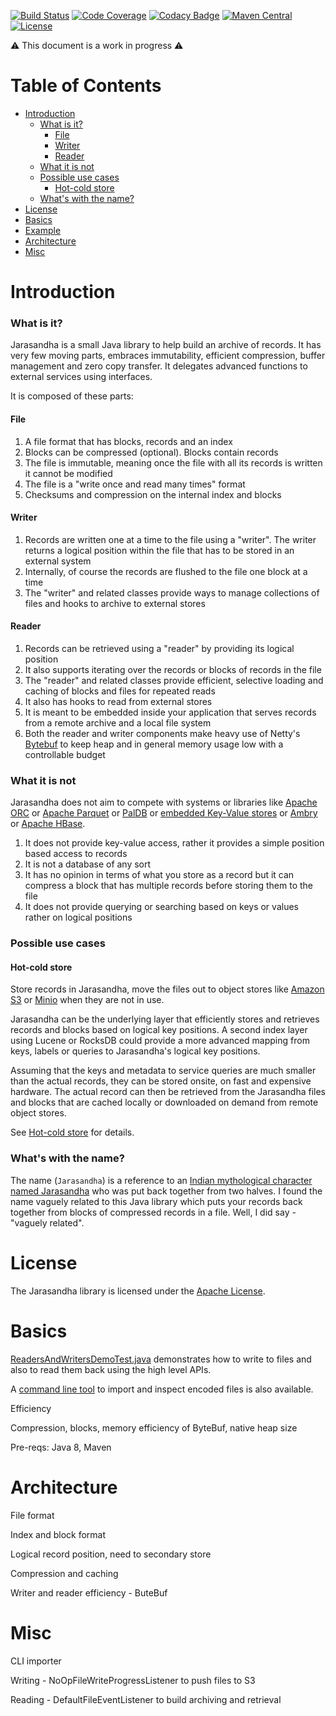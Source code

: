[![Build Status](https://travis-ci.org/AshwinJay/jarasandha.svg?branch=master)](https://travis-ci.org/AshwinJay/jarasandha)  [![Code Coverage](https://codecov.io/gh/AshwinJay/jarasandha/branch/master/graph/badge.svg)](https://codecov.io/gh/AshwinJay/jarasandha) [![Codacy Badge](https://api.codacy.com/project/badge/Grade/c46c16421cb04033b0439eb385917bd2)](https://www.codacy.com/app/AshwinJay/jarasandha?utm_source=github.com&amp;utm_medium=referral&amp;utm_content=AshwinJay/jarasandha&amp;utm_campaign=Badge_Grade)
[![Maven Central](https://img.shields.io/maven-central/v/io.github.ashwinjay/jarasandha-store-filesystem.svg)](http://mvnrepository.com/artifact/io.github.ashwinjay/jarasandha-store-filesystem) [![License](https://img.shields.io/badge/License-Apache%202.0-blue.svg)](https://github.com/AshwinJay/jarasandha/blob/master/LICENSE)

⚠️ This document is a work in progress ⚠️

<!--ts-->
# Table of Contents

   * [Introduction](#introduction)
     * [What is it?](#what-is-it)
        * [File](#file)
        * [Writer](#writer)
        * [Reader](#reader)
     * [What it is not](#what-it-is-not)
     * [Possible use cases](#possible-use-cases)
        * [Hot-cold store](#hot-cold-store)
     * [What's with the name?](#whats-with-the-name)
   * [License](#license)
   * [Basics](#basics)
   * [Example](#example)
   * [Architecture](#architecture)
   * [Misc](#misc)
<!--te-->

# Introduction

### What is it?
Jarasandha is a small Java library to help build an archive of records. It has very few moving parts, embraces immutability, efficient compression, buffer management and zero copy transfer. It delegates advanced functions to external services using interfaces.

It is composed of these parts:

#### File
1. A file format that has blocks, records and an index 
1. Blocks can be compressed (optional). Blocks contain records
1. The file is immutable, meaning once the file with all its records is written it cannot be modified
1. The file is a "write once and read many times" format
1. Checksums and compression on the internal index and blocks

#### Writer
1. Records are written one at a time to the file using a "writer". The writer returns a logical position within the file that has to be stored in an external system
1. Internally, of course the records are flushed to the file one block at a time
1. The "writer" and related classes provide ways to manage collections of files and hooks to archive to external stores

#### Reader
1. Records can be retrieved using a "reader" by providing its logical position
1. It also supports iterating over the records or blocks of records in the file
1. The "reader" and related classes provide efficient, selective loading and caching of blocks and files for repeated reads
1. It also has hooks to read from external stores
1. It is meant to be embedded inside your application that serves records from a remote archive and a local file system
1. Both the reader and writer components make heavy use of Netty's [Bytebuf](http://netty.io/4.0/api/index.html?io/netty/buffer/ByteBuf.html) to keep heap and in general memory usage low with a controllable budget

### What it is not
Jarasandha does not aim to compete with systems or libraries like [Apache ORC](https://orc.apache.org/) or [Apache Parquet](https://parquet.apache.org/) or [PalDB](https://github.com/linkedin/PalDB) or [embedded Key-Value stores](https://github.com/lmdbjava/benchmarks) or [Ambry](https://github.com/linkedin/ambry/wiki) or [Apache HBase](https://hbase.apache.org/).

1. It does not provide key-value access, rather it provides a simple position based access to records
2. It is not a database of any sort
3. It has no opinion in terms of what you store as a record but it can compress a block that has multiple records before storing them to the file
4. It does not provide querying or searching based on keys or values rather on logical positions


### Possible use cases

#### Hot-cold store

Store records in Jarasandha, move the files out to object stores like [Amazon S3](https://aws.amazon.com/s3/) or [Minio](https://minio.io/) when they are not in use.

Jarasandha can be the underlying layer that efficiently stores and retrieves records and blocks based on logical key positions. A second index layer using Lucene or RocksDB could provide a more advanced mapping from keys, labels or queries to Jarasandha's logical key positions.

Assuming that the keys and metadata to service queries are much smaller than the actual records, they can be stored onsite, on fast and expensive hardware. The actual record can then be retrieved from the Jarasandha files and blocks that are cached locally or downloaded on demand from remote object stores.

See [Hot-cold store](doc/hot-cold-store.md) for details.

### What's with the name?
The name (`Jarasandha`) is a reference to an [Indian mythological character named Jarasandha](https://en.wikipedia.org/wiki/Jarasandha) who was put back together from two halves. I found the name vaguely related to this Java library which puts your records back together from blocks of compressed records in a file. Well, I did say - "vaguely related".

# License
The Jarasandha library is licensed under the [Apache License](LICENSE).

# Basics
[ReadersAndWritersDemoTest.java](jarasandha-store-filesystem/src/test/java/io/jarasandha/store/filesystem/ReadersAndWritersDemoTest.java) demonstrates how to write to files and also to read them back using the high level APIs.

A [command line tool](jarasandha-store-filesystem/src/main/java/io/jarasandha/store/filesystem/cli) to import and inspect encoded files is also available.

Efficiency

Compression, blocks, memory efficiency of ByteBuf, native heap size

Pre-reqs: Java 8, Maven

# Architecture

File format

Index and block format

Logical record position, need to secondary store

Compression and caching

Writer and reader efficiency - ButeBuf

# Misc

CLI importer

Writing - NoOpFileWriteProgressListener to push files to S3

Reading - DefaultFileEventListener to build archiving and retrieval
